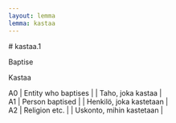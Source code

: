 ```yaml
---
layout: lemma
lemma: kastaa
---
```


<div class="sense">
# <span class="sensename">kastaa.1</span>

<span class="description">Baptise</span>

<span class="description">Kastaa</span>

A0 | Entity who baptises |   | Taho, joka kastaa |  
A1 | Person baptised |   | Henkilö, joka kastetaan |  
A2 | Religion etc. |   | Uskonto, mihin kastetaan |  

</div>

